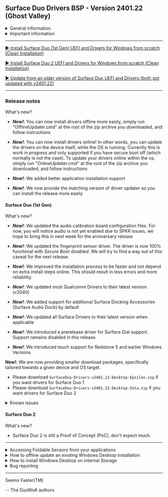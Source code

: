 ## Surface Duo Drivers BSP - Version 2401.22 (Ghost Valley)

<details>
  <summary>General information</summary>
  <p>
**Released:** 01/07/2023 08:00 PM UTC+1

**Quality:** Preview

You can view compatibility for this release, along with important information and what works, and what doesn't at this link: https://github.com/WOA-Project/SurfaceDuo-Guides/blob/main/Status.md
  </p>
</details>

<details>
  <summary>Important information</summary>
  <p>
- ⚠️ This version of the drivers needs to be paired with UEFI version greater than or equal to 2401.22.

- ⚠️ For users who are updating from an earlier release than version 2301.93, please reinstall.

- ⚠️ If you need dual boot, you will have to make your own image. Please follow this guidance: https://github.com/WOA-Project/SurfaceDuo-Guides/blob/main/DualBoot.md

- ⚠️ You need to backup your original boot image for OTAs to work with Android. When you get an OTA, you will want to revert your boot image for the update to work, or you'll have to use an official OTA recovery package.
  </p>
</details>

---

[▶️ Install Surface Duo (1st Gen) UEFI and Drivers for Windows from scratch (Clean Installation)](https://github.com/WOA-Project/SurfaceDuo-Guides/blob/main/InstallWindows/InstallWindows-SurfaceDuo1.md)

[▶️ Install Surface Duo 2 UEFI and Drivers for Windows from scratch (Clean Installation)](https://github.com/WOA-Project/SurfaceDuo-Guides/blob/main/InstallWindows/InstallWindows-SurfaceDuo2.md)

[▶️ Update from an older version of Surface Duo UEFI and Drivers (both got updated with v2401.22)](https://github.com/WOA-Project/SurfaceDuo-Guides/blob/main/Update/UpdateDriversAndUEFI.md)

---

### Release notes

What's new?

- **_New!_**: You can now install drivers offline more easily, simply run "OfflineUpdater.cmd" at the root of the zip archive you downloaded, and follow instructions

- **_New!_**: You can now install drivers online! In other words, you can update the drivers on the device itself, while the OS is running. Currently this is work in progress and only supported if you have secure boot off (which normally is not the case). To update your drivers online within the os, simply run "OnlineUpdater.cmd" at the root of the zip archive you downloaded, and follow instructions

- **_New!_**: We added better application installation support

- **_New!_**: We now provide the matching version of driver updater so you can install the release more easily

#### Surface Duo (1st Gen)

What's new?

- **_New!_**: We updated the audio calibration board configuration files. For now, you will notice audio is not yet enabled due to SPKR issues, we hope to bring this in next week for the anniversary release

- **_New!_**: We updated the fingerprint sensor driver. The driver is now 100% functional with _Secure Boot disabled_. We will try to find a way out of this caveat for the next release.

- **_New!_**: We improved the installation process to be faster and not depend on extra install steps online. This should result in less errors and more reliability.

- **_New!_**: We updated most Qualcomm Drivers to their latest version (v2040)

- **_New!_**: We added support for additional Surface Docking Accessories (Surface Audio Dock) by default

- **_New!_**: We updated all Surface Drivers to their latest version when applicable

- **_New!_**: We introduced a prerelease driver for Surface Dial support. Support remains disabled in this release.

- **_New!_**: We introduced touch support for Redstone 5 and earlier Windows Versions.

__New!__: We are now providing smaller download packages, specifically tailored towards a given device and OS target.

- Please download ```SurfaceDuo-Drivers-v2401.22-Desktop-Epsilon.zip``` if you want drivers for Surface Duo 1
- Please download ```SurfaceDuo-Drivers-v2401.22-Desktop-Zeta.zip``` if you want drivers for Surface Duo 2

<details>
  <summary>Known issues</summary>
  <p>
- Installing Gallium Semester Insider builds may lead to a black screen on second boot of the OS, simply press the power button to continue.

- Booting Windows 10 18362/18363 will lead to "static screen" effects on the right display, much like driver releases from last year did on any version of Windows. A fix is being worked on for the next release.

- The TPM driver is not working for Windows 10 18362/18363. A fix is being worked on for the next release.

- The Posture driver is not working for Windows 10 18362/18363. A fix is being worked on for the next release.

- Enhanced auto rotation is not working for Windows 10 18362/18363. A fix is being worked on for the next release.

- Brightness control is glitchy on both displays.

- On device speakers are not functional.

- Dongles are not detected correctly when plugged into the USB Type-C port.

- Updating drivers may lead to weird configurations if done on old driver releases.

- MAC addresses do not reflect the real addresses asigned to the device.

- BitLocker drive encryption is not available.

- USB dongles that are not externally powered may not currently work.

- USB-C Billboard devices will not currently work.

- External Display Stream support will not currently work.

- Additional information provided by the posture sensor is currently not available for public consumption. This includes peek events.

- Digitizers will not react to the device being folded over.

- Displays will not react to the device being folded over most of the time.

- Physical device data is incorrect.

- Digitizers aren't calibrated correctly.

- Flipping the device is not smooth.

- Users upgrading from releases older than the January ones may want to clean install again.

- Booting Windows 10 18362/18363 with Secure Boot enabled is not currently supported and will result in a broken installation.

- In some cases, booting the UEFI image may lead to "static screen" effects on the left display. Please do not force reboot the device as it may interrupt the installation process, if ongoing, and instead please wait a few minutes.

- Windows Recovery environment lacks drivers unless Windows has performed a Feature Update at least once.

- sRGB is not available currently, and displays will not react to ICC profiles being applied.
  </p>
</details>


#### Surface Duo 2

What's new?

- Surface Duo 2 is still a Proof of Concept (PoC), don't expect much.

---

<details>
  <summary>Accessing Foldable Sensors from your applications</summary>
  <p>
In order to currently access the sensor data given by the foldable sensors, you need to use the following apis:


- Windows.Devices.Sensors.HingeAngleSensor*
- Windows.Internal.Devices.Sensors.FlipSensor* (2)
- Windows.Internal.System.TwoPanelHingePostureDevice* (2)


(2): These apis require the use of an externally sourced winmd available from https://github.com/ADeltaX/InternalWinMD/blob/master/%23winmd/Windows.Internal.Devices.Sensors.winmd


In the future, further apis will be functional (specifically under the Windows.System.Preview namespace). Consider this an early "thing".


The following API may be used to determine if your app is used on a dual screen device: https://docs.microsoft.com/en-us/uwp/api/windows.ui.windowmanagement.windowingenvironment.getdisplayregions?view=winrt-22621

The following API may be used to determine on which display region your app is currently being shown: https://docs.microsoft.com/en-us/uwp/api/windows.ui.windowmanagement.appwindow.getdisplayregions?view=winrt-22621

The following API may be used to move your application to the other display: https://docs.microsoft.com/en-us/uwp/api/windows.ui.windowmanagement.appwindow.requestmoverelativetodisplayregion?view=winrt-22621

THe following API may be used to move your application to a specific display: https://docs.microsoft.com/en-us/uwp/api/windows.ui.windowmanagement.appwindow.requestmovetodisplayregion?view=winrt-22621

The following API may be used for spanning purposes: https://docs.microsoft.com/en-us/uwp/api/windows.ui.windowmanagement.appwindow.requestsize?view=winrt-22621

The Windowing Environment for Windows Desktop editions (outside of tablet mode) is Overlapped. Tiled is used for Tablet Mode and Windows Core OS's ModernPC.


### Code Samples

```cpp
#include <iostream>
#include <windows.h>
#include <winrt/Windows.Foundation.h>
#include <winrt/Windows.Internal.Devices.Sensors.h>
#include <winrt/Windows.Internal.System.h>
#include <winrt/Windows.System.Preview.h>
#include <winrt/Windows.UI.WindowManagement.h>
#include <winrt/Windows.Foundation.Collections.h>

using namespace std;
using namespace winrt;
using namespace Windows::Foundation;
using namespace Windows::Internal::Devices::Sensors;
using namespace Windows::Internal::System;
using namespace Windows::System::Preview;
using namespace Windows::UI::WindowManagement;
using namespace Windows::Foundation::Collections;

VOID OnFoldSensorReadingChanged(FoldSensor const&, FoldSensorReadingChangedEventArgs const& args)
{
	try {
		printf("Fold sensor state changed.\n");
		switch (args.Reading().GestureState())
		{
		case GestureState::Started:
			std::cout << "Fold started\n" << std::endl;
			break;
		case GestureState::Completed:
			std::cout << "Fold stopped\n" << std::endl;
			break;
		case GestureState::Cancelled:
			std::cout << "Fold cancelled\n" << std::endl;
			break;
		case GestureState::Unknown:
			std::cout << "Fold unknown\n" << std::endl;
			break;
		}

		for (auto panel : args.Reading().ContributingPanel())
		{
			printf("Panel: %s\n", to_string(panel).c_str());
		}
		
		std::cout << "Initial angle " << args.Reading().InitialAngle() << std::endl;
		std::cout << "Final angle " << args.Reading().FinalAngle() << std::endl;
		
		switch (args.Reading().FoldType())
		{
		case FoldType::Closing:
			std::cout << "Fold Closing\n" << std::endl;
			break;
		case FoldType::Opening:
			std::cout << "Fold Opening\n" << std::endl;
			break;
		case FoldType::NotDetected:
			std::cout << "Fold NotDetected\n" << std::endl;
			break;
		}
	}
	catch (...) {}
}

VOID PrintDetails(TwoPanelHingedDevicePostureReading const& args)
{
	try {
		std::cout << "Panel1 " << args.Panel1Id().c_str() << "\n" << std::endl;
		std::cout << "Panel2 " << args.Panel2Id().c_str() << "\n" << std::endl;

		std::cout << "Panel1 Orientation " << (int)args.Panel1Orientation() << "\n" << std::endl;
		std::cout << "Panel2 Orientation " << (int)args.Panel2Orientation() << "\n" << std::endl;

		switch (args.HingeState())
		{
		case Windows::Internal::System::HingeState::Unknown:
			std::cout << "Hinge1State Unknown\n" << std::endl;
			break;
		case Windows::Internal::System::HingeState::Closed:
			std::cout << "Hinge1State Closed\n" << std::endl;
			break;
		case Windows::Internal::System::HingeState::Concave:
			std::cout << "Hinge1State Concave\n" << std::endl;
			break;
		case Windows::Internal::System::HingeState::Flat:
			std::cout << "Hinge1State Flat\n" << std::endl;
			break;
		case Windows::Internal::System::HingeState::Convex:
			std::cout << "Hinge1State Convex\n" << std::endl;
			break;
		case Windows::Internal::System::HingeState::Full:
			std::cout << "Hinge1State Full\n" << std::endl;
			break;
		}
	}
	catch (...) {}
}

VOID OnPostureChanged(TwoPanelHingedDevicePosture const&, TwoPanelHingedDevicePostureReadingChangedEventArgs const& args)
{
	try {
		printf("Posture sensor state changed.\n");
		PrintDetails(args.Reading());
	}
	catch (...) {}
}

VOID OnSensorReadingChanged(FlipSensor const&, FlipSensorReadingChangedEventArgs const& args)
{
	try {
		printf("Flip sensor state changed.\n");
		switch (args.Reading().GestureState())
		{
		case GestureState::Started:
			std::cout << "Flip started\n" << std::endl;
			break;
		case GestureState::Completed:
			std::cout << "Flip stopped\n" << std::endl;
			break;
		case GestureState::Cancelled:
			std::cout << "Flip cancelled\n" << std::endl;
			break;
		case GestureState::Unknown:
			std::cout << "Flip unknown\n" << std::endl;
			break;
		}
	}
	catch (...) {}
}

int main()
{
    init_apartment();
	printf("Trying to get flip sensor.\n");
	try {
		FlipSensor flip = FlipSensor::GetDefaultAsync().get();
		if (flip == nullptr)
		{
			printf("Flip sensor not found.\n");
		}
		else
		{
			printf("Starting listening session for flip sensor.\n");
			flip.ReadingChanged(OnSensorReadingChanged);
		}
		printf("Press any key to stop\n");
		std::cin.get();
	}
	catch (...) {}

	printf("Trying to get posture sensor.\n");
	try {
		TwoPanelHingedDevicePosture Posture = TwoPanelHingedDevicePosture::GetDefaultAsync().get();
		if (Posture == nullptr)
		{
			printf("Posture sensor not found.\n");
		}
		else
		{
			auto curpst = Posture.GetCurrentPostureAsync().get();
			if (curpst != nullptr)
			{
				PrintDetails(curpst);
			}
			printf("Starting listening session for Posture sensor.\n");
			Posture.PostureChanged(OnPostureChanged);
		}
		printf("Press any key to stop\n");
		std::cin.get();
	}
	catch (...) {}

	printf("Trying to get fold sensor.\n");
	try {
		FoldSensor fold = FoldSensor::GetDefaultAsync().get();
		if (fold == nullptr)
		{
			printf("Fold sensor not found.\n");
		}
		else
		{
			printf("Starting listening session for fold sensor.\n");
			fold.ReadingChanged(OnFoldSensorReadingChanged);
		}
		printf("Press any key to stop\n");
		std::cin.get();
	}
	catch (...) {}
}
```
  </p>
</details>

<details>
  <summary>How to offline update an existing Windows Desktop installation</summary>
  <p>
- Switch the device into mass storage.
- Take note of the drive letter the Windows partition is using, here we will assume it got mounted as I:

- Download [SurfaceDuo-Drivers-Full.zip] from https://github.com/WOA-Project/SurfaceDuo-Drivers/releases/latest
- Extract said zip file to a folder of your choice, we will assume here we extracted it to C:\UpdatedDrivers
- Download the DriverUpdater utility from https://github.com/WOA-Project/DriverUpdater/releases/latest
- Open a command prompt as administrator, where the driver utility got downloaded

- Execute the following command:
  
  DriverUpdater.exe -d C:\UpdatedDrivers\SurfaceDuo-Drivers-XXXX\definitions\Desktop\ARM64\Internal\epsilon.txt -r C:\UpdatedDrivers\SurfaceDuo-Drivers-XXXX\ -p I:\

- Reboot the device, the device will now begin PnP setup once again, and hopefully you will be back soon enough to your desktop
  </p>
</details>

<details>
  <summary>How to install Windows Desktop on internal Storage</summary>
  <p>
Please follow the steps detailed at https://github.com/WOA-Project/SurfaceDuo-Guides
  </p>
</details>

<details>
  <summary>Bug reporting</summary>
  <p>
This release is a Preview release. Bug exists and may happen. If you notice a bug not present in the following bug list, please report them on our Telegram Group.
  </p>
</details>

---

Seems Faster(TM)

-- The DuoWoA authors
